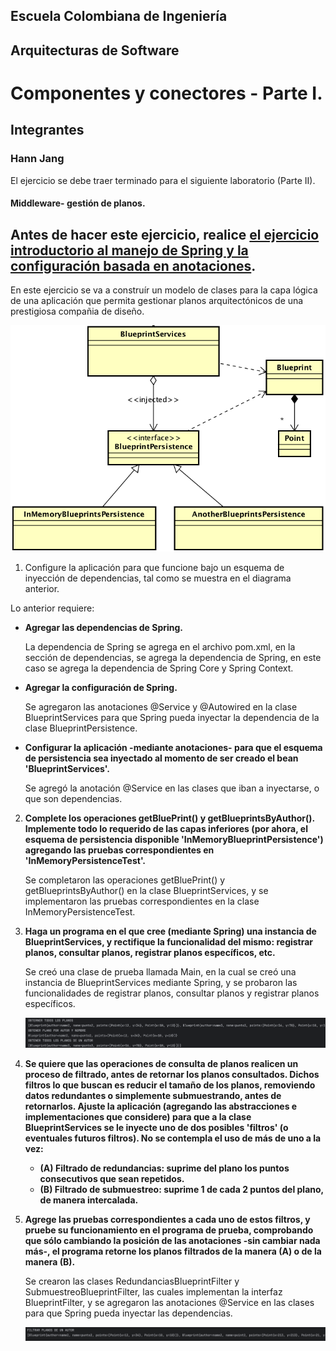 ## Escuela Colombiana de Ingeniería

## Arquitecturas de Software

# Componentes y conectores - Parte I.

## Integrantes
### Hann Jang

El ejercicio se debe traer terminado para el siguiente laboratorio (Parte II).

#### Middleware- gestión de planos.


## Antes de hacer este ejercicio, realice [el ejercicio introductorio al manejo de Spring y la configuración basada en anotaciones](https://github.com/ARSW-ECI/Spring_LightweightCont_Annotation-DI_Example).

En este ejercicio se va a construír un modelo de clases para la capa lógica de una aplicación que permita gestionar planos arquitectónicos de una prestigiosa compañia de diseño. 

![](img/ClassDiagram1.png)

1. Configure la aplicación para que funcione bajo un esquema de inyección de dependencias, tal como se muestra en el diagrama anterior.    

Lo anterior requiere:  
* __Agregar las dependencias de Spring.__  
  
	La dependencia de Spring se agrega en el archivo pom.xml, en la sección de dependencias, se agrega la dependencia de Spring, en este caso se agrega la dependencia de Spring Core y Spring Context.

* __Agregar la configuración de Spring.__

	Se agregaron las anotaciones @Service y @Autowired en la clase BlueprintServices para que Spring pueda inyectar la dependencia de la clase BlueprintPersistence.


* __Configurar la aplicación -mediante anotaciones- para que el esquema de persistencia sea inyectado al momento de ser creado el bean 'BlueprintServices'.__  

	Se agregó la anotación @Service en las clases que iban a inyectarse, o que son dependencias.

2. __Complete los operaciones getBluePrint() y getBlueprintsByAuthor(). Implemente todo lo requerido de las capas inferiores (por ahora, el esquema de persistencia disponible 'InMemoryBlueprintPersistence') agregando las pruebas correspondientes en 'InMemoryPersistenceTest'.__  

	Se completaron las operaciones getBluePrint() y getBlueprintsByAuthor() en la clase BlueprintServices, y se implementaron las pruebas correspondientes en la clase InMemoryPersistenceTest.

3. __Haga un programa en el que cree (mediante Spring) una instancia de BlueprintServices, y rectifique la funcionalidad del mismo: registrar planos, consultar planos, registrar planos específicos, etc.__  
	
	Se creó una clase de prueba llamada Main, en la cual se creó una instancia de BlueprintServices mediante Spring, y se probaron las funcionalidades de registrar planos, consultar planos y registrar planos específicos.

	![img.png](img%2Fimg.png)


4. __Se quiere que las operaciones de consulta de planos realicen un proceso de filtrado, antes de retornar los planos consultados. Dichos filtros lo que buscan es reducir el tamaño de los planos, removiendo datos redundantes o simplemente submuestrando, antes de retornarlos. Ajuste la aplicación (agregando las abstracciones e implementaciones que considere) para que a la clase BlueprintServices se le inyecte uno de dos posibles 'filtros' (o eventuales futuros filtros). No se contempla el uso de más de uno a la vez:__    

	* __(A) Filtrado de redundancias: suprime del plano los puntos consecutivos que sean repetidos.__
	* __(B) Filtrado de submuestreo: suprime 1 de cada 2 puntos del plano, de manera intercalada.__  
   
5. __Agrege las pruebas correspondientes a cada uno de estos filtros, y pruebe su funcionamiento en el programa de prueba, comprobando que sólo cambiando la posición de las anotaciones -sin cambiar nada más-, el programa retorne los planos filtrados de la manera (A) o de la manera (B).__  

	Se crearon las clases RedundanciasBlueprintFilter y SubmuestreoBlueprintFilter, las cuales implementan la interfaz BlueprintFilter, y se agregaron las anotaciones @Service en las clases para que Spring pueda inyectar las dependencias.

	![img_1.png](img%2Fimg_1.png)
